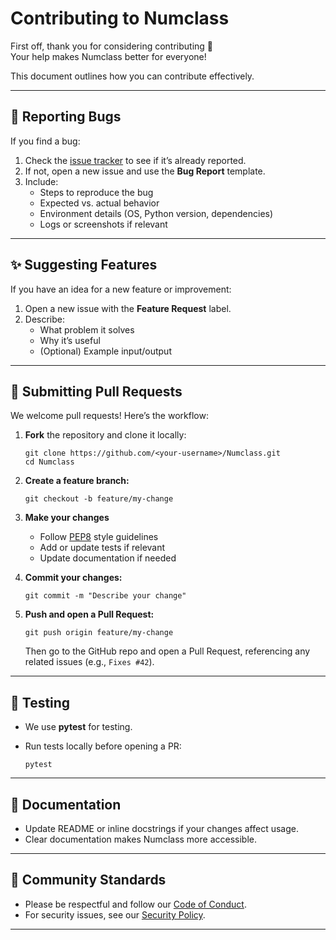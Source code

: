 # Contributing to Numclass

First off, thank you for considering contributing 🙌  
Your help makes Numclass better for everyone!

This document outlines how you can contribute effectively.

---

## 🐛 Reporting Bugs

If you find a bug:
1. Check the [issue tracker](https://github.com/c788630/Numclass/issues) to see if it’s already reported.
2. If not, open a new issue and use the **Bug Report** template.
3. Include:
   - Steps to reproduce the bug  
   - Expected vs. actual behavior  
   - Environment details (OS, Python version, dependencies)  
   - Logs or screenshots if relevant  

---

## ✨ Suggesting Features

If you have an idea for a new feature or improvement:
1. Open a new issue with the **Feature Request** label.  
2. Describe:
   - What problem it solves  
   - Why it’s useful  
   - (Optional) Example input/output  

---

## 🔧 Submitting Pull Requests

We welcome pull requests! Here’s the workflow:

1. **Fork** the repository and clone it locally:

       git clone https://github.com/<your-username>/Numclass.git
       cd Numclass

2. **Create a feature branch:**

       git checkout -b feature/my-change

3. **Make your changes**  
   - Follow [PEP8](https://peps.python.org/pep-0008/) style guidelines  
   - Add or update tests if relevant  
   - Update documentation if needed  

4. **Commit your changes:**

       git commit -m "Describe your change"

5. **Push and open a Pull Request:**

       git push origin feature/my-change

   Then go to the GitHub repo and open a Pull Request, referencing any related issues (e.g., `Fixes #42`).  

---

## 🧪 Testing

- We use **pytest** for testing.  
- Run tests locally before opening a PR:

      pytest

---

## 📖 Documentation

- Update README or inline docstrings if your changes affect usage.  
- Clear documentation makes Numclass more accessible.  

---

## 🤝 Community Standards

- Please be respectful and follow our [Code of Conduct](./CODE_OF_CONDUCT.md).  
- For security issues, see our [Security Policy](./SECURITY.md).  

---
